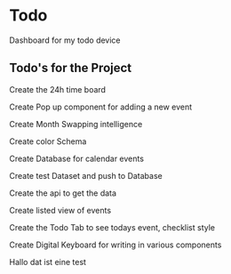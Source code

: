 # Todo

Dashboard for my todo device

## Todo's for the Project

Create the 24h time board

Create Pop up component for adding a new event

Create Month Swapping intelligence

Create color Schema

Create Database for calendar events

Create test Dataset and push to Database

Create the api to get the data

Create listed view of events

Create the Todo Tab to see todays event, checklist style

Create Digital Keyboard for writing in various components



Hallo dat ist eine test
